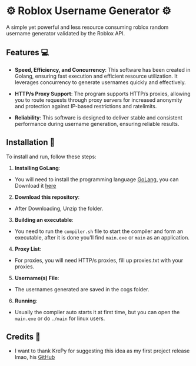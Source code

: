 # ⚙️ Roblox Username Generator ⚙️

A simple yet powerful and less resource consuming roblox random username generator validated by the Roblox API.

## Features 💻

- **Speed, Efficiency, and Concurrency**: This software has been created in Golang, ensuring fast execution and efficient resource utilization. It leverages concurrency to generate usernames quickly and effectively.

- **HTTP/s Proxy Support**: The program supports HTTP/s proxies, allowing you to route requests through proxy servers for increased anonymity and protection against IP-based restrictions and ratelimits.

- **Reliability**: This software is designed to deliver stable and consistent performance during username generation, ensuring reliable results.

## Installation 🔌

To install and run, follow these steps:

1. **Installing GoLang**:

- You will need to install the programming language [GoLang](https://go.dev/), you can Download it [here](https://go.dev/doc/install)

2. **Download this repository**:

- After Downloading, Unzip the folder.

3. **Building an executable**:

- You need to run the `compiler.sh` file to start the compiler and form an executable, after it is done you'll find `main.exe` or `main` as an application.

4. **Proxy List**: 

- For proxies, you will need HTTP/s proxies, fill up proxies.txt with your proxies.

5. **Username(s) File**:

- The usernames generated are saved in the cogs folder.

6. **Running**:

- Usually the compiler auto starts it at first time, but you can open the `main.exe` or do `./main` for linux users.

## Credits 🥇

- I want to thank KrePy for suggesting this idea as my first project release lmao, his [GitHub](https://github.com/KrePy)

